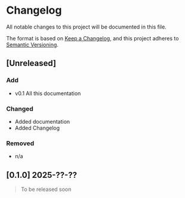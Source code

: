 # Changelog

All notable changes to this project will be documented in this file.

The format is based on [Keep a Changelog](https://keepachangelog.com/en/1.1.0/),
and this project adheres to [Semantic Versioning](https://semver.org/spec/v2.0.0.html).

## [Unreleased]

### Add

- v0.1 All this documentation

### Changed

- Added documentation
- Added Changelog

### Removed

- n/a

## [0.1.0] 2025-??-??

> To be released soon
